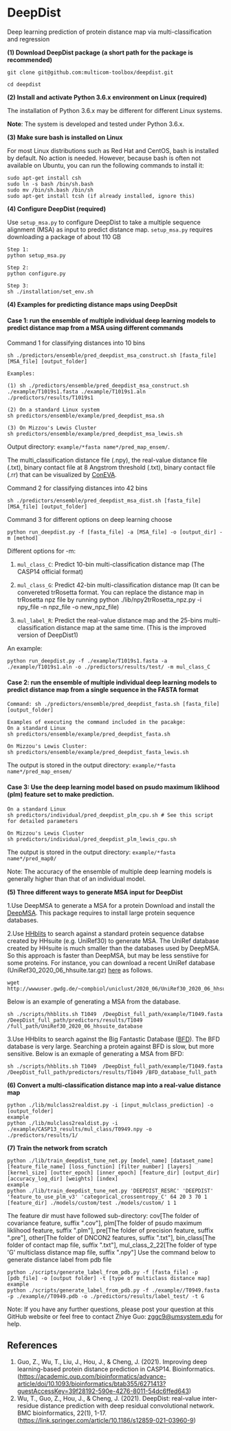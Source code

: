 # DeepDist
Deep learning prediction of protein distance map via multi-classification and regression

**(1) Download DeepDist package (a short path for the package is recommended)**

```
git clone git@github.com:multicom-toolbox/deepdist.git

cd deepdist
```

**(2) Install and activate Python 3.6.x environment on Linux (required)**

The installation of Python 3.6.x may be different for different Linux systems. 

**Note**: The system is developed and tested under Python 3.6.x. 

**(3) Make sure bash is installed on Linux**

For most Linux distributions such as Red Hat and CentOS, bash is installed by default. No action is needed. However, because bash is often 
not available on Ubuntu, you can run the following commands to install it:

```
sudo apt-get install csh
sudo ln -s bash /bin/sh.bash 
sudo mv /bin/sh.bash /bin/sh
sudo apt-get install tcsh (if already installed, ignore this)	
```

**(4) Configure DeepDist (required)**

Use `setup_msa.py` to configure DeepDist to take a multiple sequence alignment (MSA) as input to predict distance map. `setup_msa.py` requires downloading a package of about 110 GB

```
Step 1:
python setup_msa.py

Step 2:
python configure.py

Step 3: 
sh ./installation/set_env.sh
```

**(4) Examples for predicting distance maps using DeepDsit**

<h4>Case 1: run the ensemble of multiple individual deep learning models to predict distance map from a MSA using different commands</h4>

Command 1 for classifying distances into 10 bins
```
sh ./predictors/ensemble/pred_deepdist_msa_construct.sh [fasta_file] [MSA_file] [output_folder]

Examples:

(1) sh ./predictors/ensemble/pred_deepdist_msa_construct.sh ./example/T1019s1.fasta ./example/T1019s1.aln ./predictors/results/T1019s1

(2) On a standard Linux system
sh predictors/ensemble/example/pred_deepdist_msa.sh

(3) On Mizzou's Lewis Cluster
sh predictors/ensemble/example/pred_deepdist_msa_lewis.sh
```
Output directory: `example/*fasta name*/pred_map_ensem/`. 

The multi_classification distance file (.npy), the real-value distance file (.txt), binary contact file at 8 Angstrom threshold (.txt), binary contact file (.rr) that can be visualized by [ConEVA](https://github.com/multicom-toolbox/ConEVA). 

Command 2 for classifying distances into 42 bins
```
sh ./predictors/ensemble/pred_deepdist_msa_dist.sh [fasta_file] [MSA_file] [output_folder]
```
Command 3 for different options on deep learning choose
```
python run_deepdist.py -f [fasta_file] -a [MSA_file] -o [output_dir] -m [method]
```
Different options for -m:

1. `mul_class_C`: Predict 10-bin multi-classification distance map (The CASP14 official format)

2. `mul_class_G`: Predict 42-bin multi-classification distance map (It can be convereted trRosetta format. You can replace the distance map in trRosetta npz file by running python ./lib/npy2trRosetta_npz.py -i npy_file -n npz_file -o new_npz_file)

3. `mul_label_R`: Predict the real-value distance map and the 25-bins multi-classification distance map at the same time. 
	(This is the improved version of DeepDist1)

An example:
```
python run_deepdist.py -f ./example/T1019s1.fasta -a ./example/T1019s1.aln -o ./predictors/results/test/ -m mul_class_C
```

<h4>Case 2: run the ensemble of multiple individual deep learning models to predict distance map from a single sequence in the FASTA format</h4>

```
Command: sh ./predictors/ensemble/pred_deepdist_fasta.sh [fasta_file] [output_folder]

Examples of executing the command included in the pacakge: 
On a standard Linux
sh predictors/ensemble/example/pred_deepdist_fasta.sh

On Mizzou's Lewis Cluster:
sh predictors/ensemble/example/pred_deepdist_fasta_lewis.sh
```
The output is stored in the output directory: `example/*fasta name*/pred_map_ensem/`

<h4>Case 3: Use the deep learning model based on psudo maximum liklihood (plm) feature set to make prediction. </h4>

```
On a standard Linux
sh predictors/individual/pred_deepdist_plm_cpu.sh # See this script for detailed parameters

On Mizzou's Lewis Cluster
sh predictors/individual/pred_deepdist_plm_lewis_cpu.sh
```
The output is stored in the output directory: `example/*fasta name*/pred_map0/`

Note: The accuracy of the ensemble of multiple deep learning models is generally higher than that of an individual model. 

**(5) Three different ways to generate MSA input for DeepDist**

1.Use DeepMSA to generate a MSA for a protein
Download and install the [DeepMSA](https://zhanglab.dcmb.med.umich.edu/DeepMSA/). This package requires to install large protein sequence databases. 

2.Use [HHblits](https://github.com/soedinglab/hh-suite) to search against a standard protein sequence databse created by HHsuite (e.g. UniRef30) to generate MSA.
The UniRef database created by HHsuite is much smaller than the databases used by DeepMSA. So this approach is faster than DeepMSA, but may be less senstiive for some proteins. For instance, you can download a recent UniRef database (UniRef30_2020_06_hhsuite.tar.gz) [here](http://wwwuser.gwdg.de/~compbiol/uniclust/2020_06/) as follows. 
```
wget http://wwwuser.gwdg.de/~compbiol/uniclust/2020_06/UniRef30_2020_06_hhsuite.tar.gz
```
Below is an example of generating a MSA from the database.
```
sh ./scripts/hhblits.sh T1049  /DeepDist_full_path/example/T1049.fasta /DeepDist_full_path/predictors/results/T1049 /full_path/UniRef30_2020_06_hhsuite_database
```
3.Use HHblits to search against the Big Fantastic Database ([BFD](https://bfd.mmseqs.com/)).
The BFD database is very large. Searching a protein against BFD is slow, but more sensitive. 
Below is an exmaple of generating a MSA from BFD:
```
sh ./scripts/hhblits.sh T1049  /DeepDist_full_path/example/T1049.fasta /DeepDist_full_path/predictors/results/T1049 /BFD_database_full_path
```

**(6) Convert a multi-classification distance map into a real-value distance map**

```
python ./lib/mulclass2realdist.py -i [input_mulclass_prediction] -o [output_folder]
example
python ./lib/mulclass2realdist.py -i ./example/CASP13_results/mul_class/T0949.npy -o ./predictors/results/1/
```

**(7) Train the network from scratch**

```
python ./lib/train_deepdist_tune_net.py [model_name] [dataset_name] [feature_file_name] [loss_function] [filter_number] [layers] [kernel_size] [outter_epoch] [inner_epoch] [feature_dir] [output_dir] [accuracy_log_dir] [weights] [index]
example
python ./lib/train_deepdist_tune_net.py 'DEEPDIST_RESRC' 'DEEPDIST' 'feature_to_use_plm_v3' 'categorical_crossentropy_C' 64 20 3 70 1 [feature_dir] ./models/custom/test ./models/custom/ 1 1
```
The feature dir must have followed sub-directory: cov[The folder of covariance feature, suffix ".cov"], plm[The folder of psudo maximum liklihood feature, suffix ".plm"], pre[The folder of precision feature, suffix ".pre"], other[The folder of DNCON2 features, suffix ".txt"], bin_class[The folder of contact map file, suffix ".txt"], mul_class_2_22[The folder of type 'G' multiclass distance map file, suffix ".npy"]
Use the command below to generate distance label from pdb file
```
python ./scripts/generate_label_from_pdb.py -f [fasta_file] -p [pdb_file] -o [output folder] -t [type of multiclass distance map] 
example
python ./scripts/generate_label_from_pdb.py -f ./example//T0949.fasta -p ./example//T0949.pdb -o ./predictors/results/label_test/ -t G
```

Note: If you have any further questions, please post your question at this GitHub website or feel free to contact Zhiye Guo: zggc9@umsystem.edu for help.

<h2>References</h2>

1. Guo, Z., Wu, T., Liu, J., Hou, J., & Cheng, J. (2021). Improving deep learning-based protein distance prediction in CASP14. Bioinformatics. (https://academic.oup.com/bioinformatics/advance-article/doi/10.1093/bioinformatics/btab355/6271413?guestAccessKey=39f28192-590e-4276-8011-54dc6ffed643)
2. Wu, T., Guo, Z., Hou, J., & Cheng, J. (2021). DeepDist: real-value inter-residue distance prediction with deep residual convolutional network. BMC bioinformatics, 22(1), 1-17.(https://link.springer.com/article/10.1186/s12859-021-03960-9)
